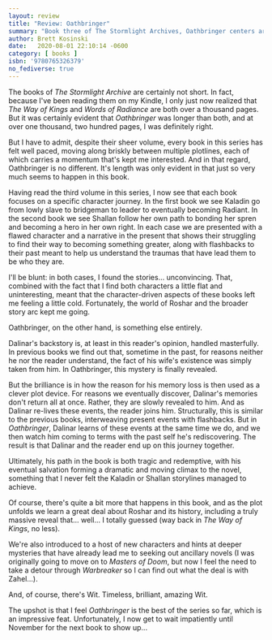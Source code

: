 ```yaml
---
layout: review
title: "Review: Oathbringer"
summary: "Book three of The Stormlight Archives, Oathbringer centers around the journey of Dalinar, whose journey feels the most complex and relatable yet."
author: Brett Kosinski
date:   2020-08-01 22:10:14 -0600
category: [ books ]
isbn: '9780765326379'
no_fediverse: true
---
```


The books of *The Stormlight Archive* are certainly not short.  In fact, because I've been reading them on my Kindle, I only just now realized that *The Way of Kings* and *Words of Radiance* are both over a thousand pages.  But it was certainly evident that *Oathbringer* was longer than both, and at over one thousand, two hundred pages, I was definitely right.

But I have to admit, despite their sheer volume, every book in this series has felt well paced, moving along briskly between multiple plotlines, each of which carries a momentum that's kept me interested.  And in that regard, Oathbringer is no different.  It's length was only evident in that just so very much seems to happen in this book.

Having read the third volume in this series, I now see that each book focuses on a specific character journey.  In the first book we see Kaladin go from lowly slave to bridgeman to leader to eventually becoming Radiant.  In the second book we see Shallan follow her own path to bonding her spren and becoming a hero in her own right.  In each case we are presented with a flawed character and a narrative in the present that shows their struggling to find their way to becoming something greater, along with flashbacks to their past meant to help us understand the traumas that have lead them to be who they are.

I'll be blunt: in both cases, I found the stories... unconvincing.  That, combined with the fact that I find both characters a little flat and uninteresting, meant that the character-driven aspects of these books left me feeling a little cold.  Fortunately, the world of Roshar and the broader story arc kept me going.

Oathbringer, on the other hand, is something else entirely.

<!-- more -->

Dalinar's backstory is, at least in this reader's opinion, handled
masterfully.  In previous books we find out that, sometime in the past,
for reasons neither he nor the reader understand, the fact of his wife's
existence was simply taken from him.  In Oathbringer, this mystery is
finally revealed.

But the brilliance is in how the reason for his memory loss is then used as a clever plot device.  For reasons we eventually discover, Dalinar's memories don't return all at once.  Rather, they are slowly revealed to him. And as Dalinar re-lives these events, the reader joins him.  Structurally, this is similar to the previous books, interweaving present events with flashbacks.  But in *Oathbringer*, Dalinar learns of these events at the same time we do, and we then watch him coming to terms with the past self he's rediscovering.  The result is that Dalinar and the reader end up on this journey together.

Ultimately, his path in the book is both tragic and redemptive, with his eventual salvation forming a dramatic and moving climax to the novel, something that I never felt the Kaladin or Shallan storylines managed to achieve.

Of course, there's quite a bit more that happens in this book, and as the plot unfolds we learn a great deal about Roshar and its history, including a truly massive reveal that... well... I totally guessed (way back in *The Way of Kings*, no less).

We're also introduced to a host of new characters and hints at deeper mysteries that have already lead me to seeking out ancillary novels (I was originally going to move on to *Masters of Doom*, but now I feel the need to take a detour through *Warbreaker* so I can find out what the deal is with Zahel...).

And, of course, there's Wit.  Timeless, brilliant, amazing Wit.

The upshot is that I feel *Oathbringer* is the best of the series so far, which is an impressive feat.  Unfortunately, I now get to wait impatiently until November for the next book to show up...
